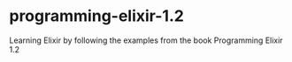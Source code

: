 # programming-elixir-1.2
Learning Elixir by following the examples from the book Programming Elixir 1.2
